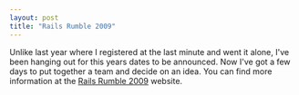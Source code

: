 ```yaml
---
layout: post
title: "Rails Rumble 2009"
---
```


Unlike last year where I registered at the last minute and went it alone, I've been hanging out for this years dates to be announced. Now I've got a few days to put together a team and decide on an idea. You can find more information at the  <a href="http://r09.railsrumble.com">Rails Rumble 2009</a> website.
